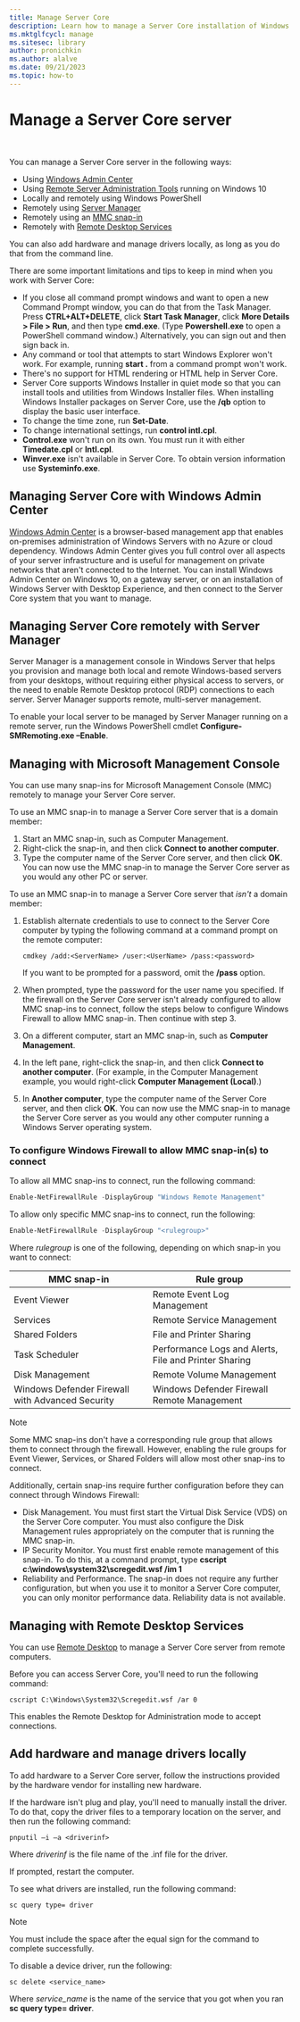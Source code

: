 ```yaml
---
title: Manage Server Core
description: Learn how to manage a Server Core installation of Windows Server
ms.mktglfcycl: manage
ms.sitesec: library
author: pronichkin
ms.author: alalve
ms.date: 09/21/2023
ms.topic: how-to
---
```

# Manage a Server Core server
 


You can manage a Server Core server in the following ways:
- Using [Windows Admin Center](../../manage/windows-admin-center/overview.md)
- Using [Remote Server Administration Tools](../../remote/remote-server-administration-tools.md) running on Windows 10
- Locally and remotely using Windows PowerShell
- Remotely using [Server Manager](../server-manager/server-manager.md)
- Remotely using an [MMC snap-in](#managing-with-microsoft-management-console)
- Remotely with [Remote Desktop Services](#managing-with-remote-desktop-services)

You can also add hardware and manage drivers locally, as long as you do that from the command line.

There are some important limitations and tips to keep in mind when you work with Server Core:

- If you close all command prompt windows and want to open a new Command Prompt window, you can do that from the Task Manager. Press **CTRL\+ALT\+DELETE**, click **Start Task Manager**, click **More Details > File > Run**, and then type **cmd.exe**. (Type **Powershell.exe** to open a PowerShell command window.) Alternatively, you can sign out and then sign back in.
- Any command or tool that attempts to start Windows Explorer won't work. For example, running **start .** from a command prompt won't work.
- There's no support for HTML rendering or HTML help in Server Core.
- Server Core supports Windows Installer in quiet mode so that you can install tools and utilities from Windows Installer files. When installing Windows Installer packages on Server Core, use the **/qb** option to display the basic user interface.
- To change the time zone, run **Set-Date**.
- To change international settings, run **control intl.cpl**.
- **Control.exe** won't run on its own. You must run it with either **Timedate.cpl** or **Intl.cpl**.
- **Winver.exe** isn't available in Server Core. To obtain version information use **Systeminfo.exe**.

## Managing Server Core with Windows Admin Center
[Windows Admin Center](../../manage/windows-admin-center/overview.md) is a browser-based management app that enables on-premises administration of Windows Servers with no Azure or cloud dependency. Windows Admin Center gives you full control over all aspects of your server infrastructure and is useful for management on private networks that aren't connected to the Internet. You can install Windows Admin Center on Windows 10, on a gateway server, or on an installation of Windows Server with Desktop Experience, and then connect to the Server Core system that you want to manage.

## Managing Server Core remotely with Server Manager

Server Manager is a management console in Windows Server that helps you provision and manage both local and remote Windows-based servers from your desktops, without requiring either physical access to servers, or the need to enable Remote Desktop protocol (RDP) connections to each server. Server Manager supports remote, multi-server management.

To enable your local server to be managed by Server Manager running on a remote server, run the Windows PowerShell cmdlet **Configure-SMRemoting.exe –Enable**.

## Managing with Microsoft Management Console

You can use many snap-ins for Microsoft Management Console (MMC) remotely to manage your Server Core server.

To use an MMC snap-in to manage a Server Core server that is a domain member:

1. Start an MMC snap-in, such as Computer Management.
2. Right-click the snap-in, and then click **Connect to another computer**.
2. Type the computer name of the Server Core server, and then click **OK**. You can now use the MMC snap-in to manage the Server Core server as you would any other PC or server.

To use an MMC snap-in to manage a Server Core server that *isn't* a domain member:

1. Establish alternate credentials to use to connect to the Server Core computer by typing the following command at a command prompt on the remote computer:

   ```
   cmdkey /add:<ServerName> /user:<UserName> /pass:<password>
   ```

   If you want to be prompted for a password, omit the **/pass** option.

2. When prompted, type the password for the user name you specified.
   If the firewall on the Server Core server isn't already configured to allow MMC snap-ins to connect, follow the steps below to configure Windows Firewall to allow MMC snap-in. Then continue with step 3.
3. On a different computer, start an MMC snap-in, such as **Computer Management**.
4. In the left pane, right-click the snap-in, and then click **Connect to another computer**. (For example, in the Computer Management example, you would right-click **Computer Management (Local)**.)
5. In **Another computer**, type the computer name of the Server Core server, and then click **OK**. You can now use the MMC snap-in to manage the Server Core server as you would any other computer running a Windows Server operating system.

### To configure Windows Firewall to allow MMC snap-in(s) to connect
To allow all MMC snap-ins to connect, run the following command:

```PowerShell
Enable-NetFirewallRule -DisplayGroup "Windows Remote Management"
```

To allow only specific MMC snap-ins to connect, run the following:

```PowerShell
Enable-NetFirewallRule -DisplayGroup "<rulegroup>"
```

Where *rulegroup* is one of the following, depending on which snap-in you want to connect:

| MMC snap-in                            | Rule group                                            |
| ---------------------------------------- | ------------------------------------------------------- |
| Event Viewer                           | Remote Event Log Management                           |
| Services                               | Remote Service Management                             |
| Shared Folders                         | File and Printer Sharing                              |
| Task Scheduler                         | Performance Logs and Alerts, File and Printer Sharing |
| Disk Management                        | Remote Volume Management                              |
| Windows Defender Firewall with Advanced Security | Windows Defender Firewall Remote Management                    |

> [!NOTE]
> Some MMC snap-ins don't have a corresponding rule group that allows them to connect through the firewall. However, enabling the rule groups for Event Viewer, Services, or Shared Folders will allow most other snap-ins to connect.
>
> Additionally, certain snap-ins require further configuration before they can connect through Windows Firewall:
>
> - Disk Management. You must first start the Virtual Disk Service (VDS) on the Server Core computer. You must also configure the Disk Management rules appropriately on the computer that is running the MMC snap-in.
> - IP Security Monitor. You must first enable remote management of this snap-in. To do this, at a command prompt, type **cscript c:\windows\system32\scregedit.wsf /im 1**
> - Reliability and Performance. The snap-in does not require any further configuration, but when you use it to monitor a Server Core computer, you can only monitor performance data. Reliability data is not available.

## Managing with Remote Desktop Services

You can use [Remote Desktop](../../remote/remote-desktop-services/remote-desktop-services-overview.md) to manage a Server Core server from remote computers.

Before you can access Server Core, you'll need to run the following command:

```
cscript C:\Windows\System32\Scregedit.wsf /ar 0
```

This enables the Remote Desktop for Administration mode to accept connections.

## Add hardware and manage drivers locally

To add hardware to a Server Core server, follow the instructions provided by the hardware vendor for installing new hardware.

If the hardware isn't plug and play, you'll need to manually install the driver. To do that, copy the driver files to a temporary location on the server, and then run the following command:

```
pnputil –i –a <driverinf>
```

Where *driverinf* is the file name of the .inf file for the driver.

If prompted, restart the computer.

To see what drivers are installed, run the following command:

```
sc query type= driver
```

> [!NOTE]
> You must include the space after the equal sign for the command to complete successfully.

To disable a device driver, run the following:

```
sc delete <service_name>
```

Where *service_name* is the name of the service that you got when you ran **sc query type= driver**.
